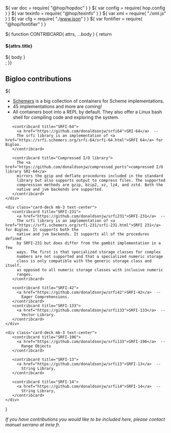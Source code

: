 ${ var doc = require( "@hop/hopdoc" ) }
${ var config = require( hop.config ) }
${ var texinfo = require( "@hop/texinfo" ) }
${ var xml = require( "./xml.js" ) }
${ var cfg = require( "./www.json" ) }
${ var fontifier = require( "@hop/fontifier" ) }

${ function CONTRIBCARD( attrs, ...body ) {
     return <div class="card mb-4 box-shadow">
        <div class="card-body">
		   <div class="card-header">
		      <h4 class="font-weight-normal">${attrs.title}</h4>
		   </div>
		   <div class="card-description">
		      ${ body }
 		   </div>
		 </div>
    </div>;
}}

Bigloo contributions
--------------------


${<div  id="contribs" class="container">
    <div class="card-deck mb-3 text-center">
	   <contribcard title="Bigloo @ Schemers">
	   <ul>
	     <li> <a href="https://hub.docker.com/u/schemers">Schemers</a> is a big collection of containers for Scheme implementations. </li>
		 <li> 45 implementations and more are coming! </li>
		 <li> All containers boot into a REPL by default. 
		 They also offer a Linux bash shell for compiling 
		 code and exploring the system. </li>
        </ul>
	   </contribcard>

	   <contribcard title="SRFI-64">
	     <a href="https://github.com/donaldsonjw/srfi64">SRI-64</a>  --
		 The srfi library is an implementation of <a href="https://srfi.schemers.org/srfi-64/srfi-64.html">SRFI 64</a> for Bigloo.
	   </contribcard>

	   <contribcard title="Compressed I/O library">
	     The <a href="https://github.com/donaldsonjw/compressed_ports">compressed I/O library SRI-64</a> 
		 mirrors the gzip and deflate procedures included in the standard 
		 library but also supports output to compress files. The supported 
		 compression methods are gzip, bzip2, xz, lz4, and zstd. Both the 
		 native and jvm backends are supported.
	   </contribcard>
	</div>
	   
    <div class="card-deck mb-3 text-center">
	   <contribcard title="SRFI-231">
	     <a href="https://github.com/donaldsonjw/srfi231">SRFI-231</a>  --
		 The srfi library is an implementation of <a href="https://srfi.schemers.org/srfi-231/srfi-231.html">SRFI 231</a> for Bigloo. It supports both the 
		 native and jvm backends. It supports all of the procedures defined 
		 by SRFI-231 but does differ from the gambit implementation in a few 
		 ways. The first is that specialized storage classes for complex
		 numbers are not supported and that a specialized numeric storage 
		 class is only compatible with the generic storage class and itself, 
		 as opposed to all numeric storage classes with inclusive numeric 
		 ranges. 
	   </contribcard>
	   
	   <contribcard title="SRFI-42">
	     <a href="https://github.com/donaldsonjw/srfi42">SRFI-42</a>  --
   		   Eager Comprehensions.
	   </contribcard>
	   <contribcard title="SRFI-133">
	     <a href="https://github.com/donaldsonjw/srfi133">SRFI-133</a>  --
   		   Vector Library.
	   </contribcard>
	</div>
	
    <div class="card-deck mb-3 text-center">
	   <contribcard title="SRFI-196">
	     <a href="https://github.com/donaldsonjw/srfi133">SRFI-196</a>  --
   		   Range Objects
	   </contribcard>
	   
	   <contribcard title="SRFI-13">
	     <a href="https://github.com/donaldsonjw/srfi13">SRFI-13</a>  --
   		   String Library, 
	   </contribcard>
	   
	   <contribcard title="SRFI-14">
	     <a href="https://github.com/donaldsonjw/srfi14">SRFI-14</a>  --
   		   String Library, 
	   </contribcard>
    </div>
	
  </div>} 

_If you have contributions you would like
to be included here, please contact manuel serrano at inria fr._

